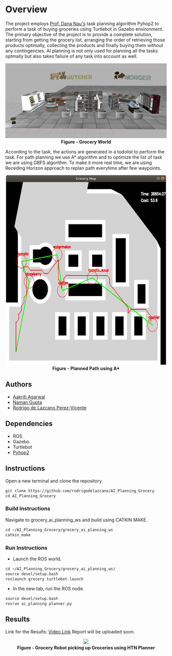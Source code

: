 # Overview
The project employs [Prof. Dana Nau's](http://www.cs.umd.edu/users/nau/) task planning algorithm Pyhop2 to perform a task of buying groceries using Turtlebot in Gazebo environment. The primary objective of the project is to provide a complete solution, starting from getting the grocery list, arranging the order of retrieving those products optimally, collecting the products and finally buying them without any contingencies. AI planning is not only used for planning all the tasks optmally but also takes failure of any task into account as well.

<p align="center">
  <img src="https://github.com/rodrigodelazcano/AI_Planning_Grocery/blob/master/Resources/Front%20View.jpg">
  <br><b>Figure - Grocery World</b><br>
</p>

According to the task, the actions are generated in a todolist to perform the task. For path planning we use A* algorithm and to optimize the list of task we are using GBFS algorithm. To make it more real time, we are using Receding Horizon approach to replan path everytime after few waypoints.

<p align="center">
  <img src="https://github.com/rodrigodelazcano/AI_Planning_Grocery/blob/master/Resources/OpenCV.png" width=500>
  <br><b>Figure - Planned Path using A*</b><br>
</p>

## Authors

- [Aakriti Agarwal](https://www.linkedin.com/in/aakriti-agrawal05/)
- [Naman Gupta](https://www.linkedin.com/in/namangupta98/)
- [Rodrigo de Lazcano Perez-Vicente](https://www.linkedin.com/in/rodrigodelazcano/)

## Dependencies
- ROS
- Gazebo
- Turtlebot
- [Pyhop2](https://github.com/patras91/pyhop2)

## Instructions
Open a new terminal and clone the repository.
```
git clone https://github.com/rodrigodelazcano/AI_Planning_Grocery
cd AI_Planning_Grocery
```

### Build Instructions
Navigate to grocery_ai_planning_ws and build using CATKIN MAKE.
```
cd ~/AI_Planning_Grocery/grocery_ai_planning_ws
catkin_make
```

### Run Instructions
- Launch the ROS world.
```
cd ~/AI_Planning_Grocery/grocery_ai_planning_ws/
source devel/setup.bash
roslaunch grocery turtlebot.launch
```
- In the new tab, run the ROS node.
```
source devel/setup.bash
rosrun ai_planning planner.py
```
## Results
Link for the Results: [Video Link](https://drive.google.com/drive/u/0/folders/1MNGH7bco9fh1BIiopohmqfRFfh_OUMve)
Report will be uploaded soon.

<p align="center">
  <img src="https://github.com/rodrigodelazcano/AI_Planning_Grocery/blob/master/Resources/output.gif">
  <br><b>Figure - Grocery Robot picking up Groceries using HTN Planner</b><br>
</p>
